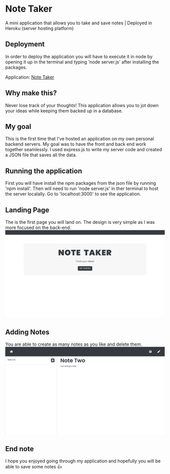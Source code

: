 
# Note Taker
A mini application that allows you to take and save notes | Deployed in Heroku (server hosting platform)

## Deployment

In order to deploy the application you will have to execute it in node by opening it up in the terminal and typing 'node server.js' after installing the packages. 

Application: [Note Taker](https://secure-peak-10243.herokuapp.com/)

## Why make this?
Never lose track of your thoughts! This application allows you to jot down your ideas while keeping them backed up in a database.

## My goal
This is the first time that I've hosted an application on my own personal backend servers. My goal was to have the front and back end work together seamlessly. I used express.js to write my server code and created a JSON file that saves all the data.


## Running the application

First you will have install the npm packages from the json file by running 'npm install'. Then will need to run 'node server.js' in ther terminal to host the server localally. Go to 'localhost:3000' to see the application.

## Landing Page

The is the first page you will land on. The design is very simple as I was more focused on the back-end.
![Landing Page](./public/assets/images/landing.png)

## Adding Notes

You are able to create as many notes as you like and delete them.
![Adding Notes](./public/assets/images/note.png)

## End note
I hope you enjoyed going through my application and hopefully you will be able to save some notes 👍
